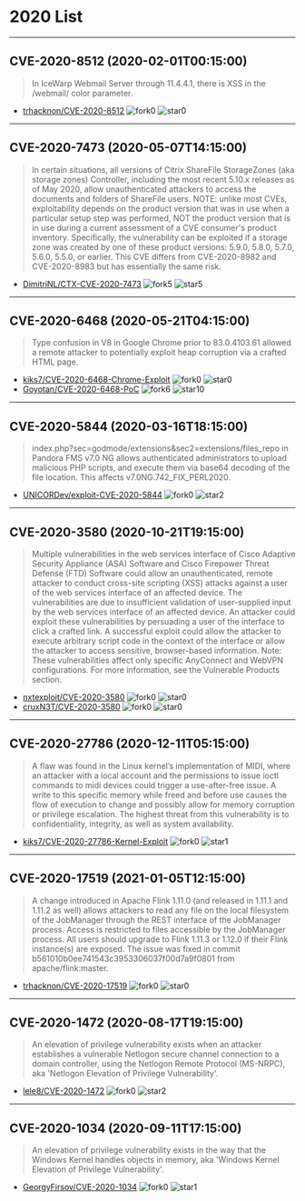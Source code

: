 # 2020 List

---
## CVE-2020-8512 (2020-02-01T00:15:00)
> In IceWarp Webmail Server through 11.4.4.1, there is XSS in the /webmail/ color parameter.
- [trhacknon/CVE-2020-8512](https://github.com/trhacknon/CVE-2020-8512)		<img src="https://user-images.githubusercontent.com/45752995/176187524-029a1a42-1c31-4d23-823a-989c40ca8460.svg" alt="fork"/>0 <img src="https://user-images.githubusercontent.com/45752995/176188923-7eb4772f-794e-48da-962b-5f8f69ca184f.svg" alt="star"/>0

---
## CVE-2020-7473 (2020-05-07T14:15:00)
> In certain situations, all versions of Citrix ShareFile StorageZones (aka storage zones) Controller, including the most recent 5.10.x releases as of May 2020, allow unauthenticated attackers to access the documents and folders of ShareFile users. NOTE: unlike most CVEs, exploitability depends on the product version that was in use when a particular setup step was performed, NOT the product version that is in use during a current assessment of a CVE consumer's product inventory. Specifically, the vulnerability can be exploited if a storage zone was created by one of these product versions: 5.9.0, 5.8.0, 5.7.0, 5.6.0, 5.5.0, or earlier. This CVE differs from CVE-2020-8982 and CVE-2020-8983 but has essentially the same risk.
- [DimitriNL/CTX-CVE-2020-7473](https://github.com/DimitriNL/CTX-CVE-2020-7473)		<img src="https://user-images.githubusercontent.com/45752995/176187524-029a1a42-1c31-4d23-823a-989c40ca8460.svg" alt="fork"/>5 <img src="https://user-images.githubusercontent.com/45752995/176188923-7eb4772f-794e-48da-962b-5f8f69ca184f.svg" alt="star"/>5

---
## CVE-2020-6468 (2020-05-21T04:15:00)
> Type confusion in V8 in Google Chrome prior to 83.0.4103.61 allowed a remote attacker to potentially exploit heap corruption via a crafted HTML page.
- [kiks7/CVE-2020-6468-Chrome-Exploit](https://github.com/kiks7/CVE-2020-6468-Chrome-Exploit)		<img src="https://user-images.githubusercontent.com/45752995/176187524-029a1a42-1c31-4d23-823a-989c40ca8460.svg" alt="fork"/>0 <img src="https://user-images.githubusercontent.com/45752995/176188923-7eb4772f-794e-48da-962b-5f8f69ca184f.svg" alt="star"/>0
- [Goyotan/CVE-2020-6468-PoC](https://github.com/Goyotan/CVE-2020-6468-PoC)		<img src="https://user-images.githubusercontent.com/45752995/176187524-029a1a42-1c31-4d23-823a-989c40ca8460.svg" alt="fork"/>6 <img src="https://user-images.githubusercontent.com/45752995/176188923-7eb4772f-794e-48da-962b-5f8f69ca184f.svg" alt="star"/>10

---
## CVE-2020-5844 (2020-03-16T18:15:00)
> index.php?sec=godmode/extensions&sec2=extensions/files_repo in Pandora FMS v7.0 NG allows authenticated administrators to upload malicious PHP scripts, and execute them via base64 decoding of the file location. This affects v7.0NG.742_FIX_PERL2020.
- [UNICORDev/exploit-CVE-2020-5844](https://github.com/UNICORDev/exploit-CVE-2020-5844)		<img src="https://user-images.githubusercontent.com/45752995/176187524-029a1a42-1c31-4d23-823a-989c40ca8460.svg" alt="fork"/>0 <img src="https://user-images.githubusercontent.com/45752995/176188923-7eb4772f-794e-48da-962b-5f8f69ca184f.svg" alt="star"/>2

---
## CVE-2020-3580 (2020-10-21T19:15:00)
> Multiple vulnerabilities in the web services interface of Cisco Adaptive Security Appliance (ASA) Software and Cisco Firepower Threat Defense (FTD) Software could allow an unauthenticated, remote attacker to conduct cross-site scripting (XSS) attacks against a user of the web services interface of an affected device. The vulnerabilities are due to insufficient validation of user-supplied input by the web services interface of an affected device. An attacker could exploit these vulnerabilities by persuading a user of the interface to click a crafted link. A successful exploit could allow the attacker to execute arbitrary script code in the context of the interface or allow the attacker to access sensitive, browser-based information. Note: These vulnerabilities affect only specific AnyConnect and WebVPN configurations. For more information, see the Vulnerable Products section.
- [nxtexploit/CVE-2020-3580](https://github.com/nxtexploit/CVE-2020-3580)		<img src="https://user-images.githubusercontent.com/45752995/176187524-029a1a42-1c31-4d23-823a-989c40ca8460.svg" alt="fork"/>0 <img src="https://user-images.githubusercontent.com/45752995/176188923-7eb4772f-794e-48da-962b-5f8f69ca184f.svg" alt="star"/>0
- [cruxN3T/CVE-2020-3580](https://github.com/cruxN3T/CVE-2020-3580)		<img src="https://user-images.githubusercontent.com/45752995/176187524-029a1a42-1c31-4d23-823a-989c40ca8460.svg" alt="fork"/>0 <img src="https://user-images.githubusercontent.com/45752995/176188923-7eb4772f-794e-48da-962b-5f8f69ca184f.svg" alt="star"/>0

---
## CVE-2020-27786 (2020-12-11T05:15:00)
> A flaw was found in the Linux kernel’s implementation of MIDI, where an attacker with a local account and the permissions to issue ioctl commands to midi devices could trigger a use-after-free issue. A write to this specific memory while freed and before use causes the flow of execution to change and possibly allow for memory corruption or privilege escalation. The highest threat from this vulnerability is to confidentiality, integrity, as well as system availability.
- [kiks7/CVE-2020-27786-Kernel-Exploit](https://github.com/kiks7/CVE-2020-27786-Kernel-Exploit)		<img src="https://user-images.githubusercontent.com/45752995/176187524-029a1a42-1c31-4d23-823a-989c40ca8460.svg" alt="fork"/>0 <img src="https://user-images.githubusercontent.com/45752995/176188923-7eb4772f-794e-48da-962b-5f8f69ca184f.svg" alt="star"/>1

---
## CVE-2020-17519 (2021-01-05T12:15:00)
> A change introduced in Apache Flink 1.11.0 (and released in 1.11.1 and 1.11.2 as well) allows attackers to read any file on the local filesystem of the JobManager through the REST interface of the JobManager process. Access is restricted to files accessible by the JobManager process. All users should upgrade to Flink 1.11.3 or 1.12.0 if their Flink instance(s) are exposed. The issue was fixed in commit b561010b0ee741543c3953306037f00d7a9f0801 from apache/flink:master.
- [trhacknon/CVE-2020-17519](https://github.com/trhacknon/CVE-2020-17519)		<img src="https://user-images.githubusercontent.com/45752995/176187524-029a1a42-1c31-4d23-823a-989c40ca8460.svg" alt="fork"/>0 <img src="https://user-images.githubusercontent.com/45752995/176188923-7eb4772f-794e-48da-962b-5f8f69ca184f.svg" alt="star"/>0

---
## CVE-2020-1472 (2020-08-17T19:15:00)
> An elevation of privilege vulnerability exists when an attacker establishes a vulnerable Netlogon secure channel connection to a domain controller, using the Netlogon Remote Protocol (MS-NRPC), aka 'Netlogon Elevation of Privilege Vulnerability'.
- [lele8/CVE-2020-1472](https://github.com/lele8/CVE-2020-1472)		<img src="https://user-images.githubusercontent.com/45752995/176187524-029a1a42-1c31-4d23-823a-989c40ca8460.svg" alt="fork"/>0 <img src="https://user-images.githubusercontent.com/45752995/176188923-7eb4772f-794e-48da-962b-5f8f69ca184f.svg" alt="star"/>2

---
## CVE-2020-1034 (2020-09-11T17:15:00)
> An elevation of privilege vulnerability exists in the way that the Windows Kernel handles objects in memory, aka 'Windows Kernel Elevation of Privilege Vulnerability'.
- [GeorgyFirsov/CVE-2020-1034](https://github.com/GeorgyFirsov/CVE-2020-1034)		<img src="https://user-images.githubusercontent.com/45752995/176187524-029a1a42-1c31-4d23-823a-989c40ca8460.svg" alt="fork"/>0 <img src="https://user-images.githubusercontent.com/45752995/176188923-7eb4772f-794e-48da-962b-5f8f69ca184f.svg" alt="star"/>1
